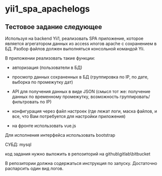 # yii1_spa_apachelogs


## Тестовое задание следующее

Используя на backend Yii1, реализовать SPA приложение, которое является агрегатором данных из access илогов apache с сохранением в БД.
Разбор файлов должен выполняться консольной командой Yii.

В приложении реализовать такие функции:

- авторизация (пользователи в БД)

- просмотр данных сохраненных в БД (группировка по IP, по дате, выборка по промежутку дат)

- API для получения данных в виде JSON (смысл тот же: получение данных по временному промежутку, возможность группировать/фильтровать по IP)

- конфигурация через файл настроек (где лежат логи, маска файлов, и все, что Вам потребуется для настройки приложения)

- на фронте использовать vue.js

Для исполнения интерфейса использовать bootstrap

СУБД: mysql

код задания нужно выложить в репозиторий на github\gitlab\bitbucket

В репозитории должна содержаться инструкция по запуску.
Достаточно распарсить один вид логов.
